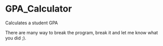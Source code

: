 # GPA_Calculator
Calculates a student GPA

There are many way to break the program, break it and let me know what you did ;).
